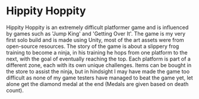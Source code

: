 # Hippity Hoppity
Hippity Hoppity is an extremely difficult platformer game and is influenced by games such as 'Jump King' and 'Getting Over It'.
The game is my very first solo build and is made using Unity, most of the art assets were from open-source resources.
The story of the game is about a slippery frog training to become a ninja, in his training he hops from one platform to the next,
with the goal of eventually reaching the top. Each platform is part of a different zone, each with its own unique challenges.
Items can be bought in the store to assist the ninja, but in hindsight I may have made the game too difficult as none of my game
testers have managed to beat the game yet, let alone get the diamond medal at the end (Medals are given based on death count).

